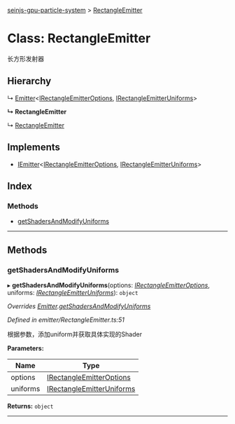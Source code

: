 [seinjs-gpu-particle-system](../README.md) > [RectangleEmitter](../classes/rectangleemitter.md)

# Class: RectangleEmitter

长方形发射器

## Hierarchy

↳  [Emitter](emitter.md)<[IRectangleEmitterOptions](../interfaces/irectangleemitteroptions.md), [IRectangleEmitterUniforms](../interfaces/irectangleemitteruniforms.md)>

**↳ RectangleEmitter**

↳  [RectangleEmitter](_seinjs_.gpuparticlesystem.rectangleemitter.md)

## Implements

* [IEmitter](../interfaces/iemitter.md)<[IRectangleEmitterOptions](../interfaces/irectangleemitteroptions.md), [IRectangleEmitterUniforms](../interfaces/irectangleemitteruniforms.md)>

## Index

### Methods

* [getShadersAndModifyUniforms](rectangleemitter.md#getshadersandmodifyuniforms)

---

## Methods

<a id="getshadersandmodifyuniforms"></a>

###  getShadersAndModifyUniforms

▸ **getShadersAndModifyUniforms**(options: *[IRectangleEmitterOptions](../interfaces/irectangleemitteroptions.md)*, uniforms: *[IRectangleEmitterUniforms](../interfaces/irectangleemitteruniforms.md)*): `object`

*Overrides [Emitter](emitter.md).[getShadersAndModifyUniforms](emitter.md#getshadersandmodifyuniforms)*

*Defined in emitter/RectangleEmitter.ts:51*

根据参数，添加uniform并获取具体实现的Shader

**Parameters:**

| Name | Type |
| ------ | ------ |
| options | [IRectangleEmitterOptions](../interfaces/irectangleemitteroptions.md) |
| uniforms | [IRectangleEmitterUniforms](../interfaces/irectangleemitteruniforms.md) |

**Returns:** `object`

___

